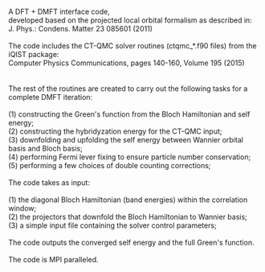 A DFT + DMFT interface code, <br />
developed based on the projected local orbital formalism as described in: <br />
J. Phys.: Condens. Matter 23 085601 (2011) <br />
   <br />
The code includes the CT-QMC solver routines (ctqmc_*.f90 files) from the iQIST package: <br />
Computer Physics Communications, pages 140-160, Volume 195 (2015) <br />
  <br />
  <br />
The rest of the routines are created to carry out the following tasks for a complete DMFT iteration:  <br />
  <br />
(1) constructing the Green's function from the Bloch Hamiltonian and self energy; <br />
(2) constructing the hybridyzation energy for the CT-QMC input; <br />
(3) downfolding and upfolding the self energy between Wannier orbital basis and Bloch basis; <br />
(4) performing Fermi lever fixing to ensure particle number conservation;  <br />
(5) performing a few choices of double counting corrections; <br />
  <br />
The code takes as input:  <br />
  <br />
(1) the diagonal Bloch Hamiltonian (band energies) within the correlation window; <br />
(2) the projectors that downfold the Bloch Hamiltonian to Wannier basis; <br />
(3) a simple input file containing the solver control parameters;<br />
  <br />
The code outputs the converged self energy and the full Green's function. <br />
  <br />
The code is MPI paralleled. <br />
